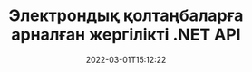 ---
############################# Static ############################
layout: "product"
date: 2022-03-01T15:12:22
draft: false
#operation: 
#signaturetype: 
#fileformat: 
#productName: Java
lang: kk
#productCode: java
#otherformats: 
#breadcrumb: Put  signature on  for Java
product: "Signature"
product_tag: "signature"
platform: ".NET"
platform_tag: "net"

############################# Head ############################
head_title: ".NET Digital Signature API - Электрондық қолтаңба PDF Word Excel кескіндері"
head_description: "C# .NET сандық қолтаңба API, PDF, Word, Excel электрондық кестелеріне, PowerPoint, кескіндер мен графикалық құжат пішімдеріне электронды қол қоюға арналған eSignature кітапханасы."

############################# Header ############################
title: "Электрондық қолтаңбаларға арналған жергілікті .NET API"
description: "Құжат форматтарына сандық қолтаңбаларды қосыңыз және .NET қолданбаларында танымал e-қолтаңба түрлерін (мәтін, кескін, QR-код, штрих-код, мөр және метадеректер) енгізіңіз."
button:
    enable: true

############################# SubMenu ############################
submenu:
    enable: true
    
    left:
        img_alt: "GroupDocs.Signature for .NET"
        image: "https://www.groupdocs.cloud/templates/groupdocs/images/product-logos/groupdocs-signature-net.png"
        product: "GroupDocs.Signature"
        platform: ".NET"

    middle:
        button:
            # button loop
            - link: "#overview"
              text: "Шолу"

            # button loop
            - link: "#features"
              text: "Ерекше өзгешеліктері"

            # button loop
            - link: "#support"
              text: "Қолдау"

            # button loop
            - link: "https://products.groupdocs.app/signature"
              text: "Тікелей демо"

            # button loop
            - link: "https://purchase.groupdocs.com/pricing/signature/net"
              text: "Баға белгілеу"

    right:
        link_download: "https://downloads.groupdocs.com/signature"
        link_learn: "https://docs.groupdocs.com/signature/net/"
        link_buy: "https://purchase.groupdocs.com"

############################# Overview ############################
overview:
    enable: true
    content: |
      PDF, Microsoft Word, Excel электрондық кестелері, PowerPoint көрсетілімдері, кескіндер, OpenDocument және басқа да .NET негізіндегі технологияларда қолданбаларды құру үшін .NET API үшін GroupDocs.Signature пайдаланыңыз. басқа салалық стандартты файл пішімдері кез келген қосымша бағдарламалық құралды орнатуды қажет етпестен. Бұл электрондық қолтаңба кітапханасымен жұмыс істеу оңай және .NET әзірлеушілері қолданбаларына кеңейтілген цифрлық қолтаңба мүмкіндіктерін оңай қоса алады, бұл пайдаланушыларға танымал құжат пішіміндегі электрондық қолтаңбаларға қауіпсіз қол қоюға, іздеуге және тексеруге мүмкіндік береді. Ол мәтін, сурет, штрих-код, QR-код, пішін өрісі, мөр және метадеректер сияқты әртүрлі қолтаңба түрлерін енгізуді қолдайды.  

      Құжат қолтаңбасының API бағдарламасы құжаттағы қажетті қолтаңбаларды жылдам табу үшін сізге қарапайым және кеңейтілген іздеу опцияларымен мүмкіндік береді. Қолтаңбаны сәндеуді, сыртқы түрін басқаруды қолдану және өлшемдер, көлеңкелер, туралау және т.б. сияқты қолтаңба сипаттарын теңшеу опцияларын осы мүмкіндіктерге бай құжатқа қол қою API интерфейсімен де жасауға болады.  

      .NET үшін GroupDocs.Signature .NET платформасын қолдайтын кез келген әзірлеу ортасында пайдаланылуы мүмкін. Ол барлық .NET негізіндегі тілдермен үйлесімді және Mono немесе .NET фреймворктерін (.NET Core қоса алғанда) орнатуға болатын танымал операциялық жүйелерді (Windows, Linux, MacOS) қолдайды.
    tabs:
      enable: true
      
      ## TAB ONE ##
      tab_one:
        description: |
          Төменде .NET үшін GroupDocs.Signature шолуы берілген:
      
        left:
          enable: true
          icon: "fab fa-html5"
          title: "Қолтаңба түрлері"
          content: |
            * Мәтіндік қолтаңба
            * Сурет қолтаңбасы
            * Цифрлық қолтаңбалар
            * QR-код қолтаңбасы
            * Штрих-код қолтаңбасы
            * Қолтаңба
            * Метадеректер қолтаңбасы
      
      ## TAB TWO ##
      tab_two:
        description: |
          .NET үшін GroupDocs.Signature бағдарламасы барлық танымал құжаттар пішімдеріне қол қоюды қолдайды. Кодтың бірнеше жолы арқылы .NET қолданбаларында PDF қолтаңбасын, Microsoft Office Word, Excel электрондық кестесін, кескін, HTML, Outlook электрондық поштасы, OneNote, Жоба және графикалық қол қою мүмкіндіктерін қосыңыз. [Қолдау көрсетілетін құжаттар пішімдері.](https://docs.groupdocs.com/signature/net/supported-document-formats/)

        left:
          enable: true
          table:
            # table loop
            - title: "Microsoft Office"
              content: |
                * **Word:** DOC, DOCX, DOCM, DOT, DOTX, DOTM, RTF, TXT
                * **Excel:** XLS, XLSX, XLSM, XLSB, XLTM, XLT, XLTM, XLTX, XLAM, SXC, SpreadsheetML
                * **PowerPoint:** PPT, PPTX, PPS, PPSX, PPSM, POT, POTM, POTX, PPTM

        right:
          enable: true
          table:
            # table loop
            - title: "Images & Other Formats"
              content: |
                * **Суреттер**: JPG, BMP, PNG, TIFF, GIF, DCM, WEBP
                * **OpenDocument**: ODT, OTT, OTS, ODS, ODP, OTP, ODG
                * **Jpeg2000**: JP2, JPF, JPX, J2K, J2C, JPM
                * **Метафайлдар**: EMF, WMF, CMX
                * **Портативті**: PDF
                * **Масштабталатын векторлық графика**: CDR, SVG
                * **Adobe Photoshop**: PSD
                * **Басқалар**: DJVU

      ## TAB THREE ##
      tab_three:
        description: |
          GroupDocs.Signature for .NET келесі операциялық жүйелерді, жақтауларды және пакет менеджерлерін қолдайды:
        
        left:
          enable: true
          table:
            # table loop
            - icon: "fab fa-windows"
              title: "Операциялық жүйелер"
              content: |
                * Windows Desktop
                * Windows Server
                * Windows Azure
                * Linux
                * MacOS

            # table loop
            - icon: "fas fa-code"
              title: "Қолдау көрсетілетін жақтаулар"
              content: |
                * .NET Framework 2.0 or higher
                * Mono Framework 1.2 or higher
                * .NET Standard 2.0
                * .NET Core 2.0
                * .NET Core 2.1

        right:
          enable: true
          table:
            # table loop
            - icon: "fas fa-box"
              title: "Пакет менеджері"
              content: |
                * NuGet

            # table loop
            - icon: "fas fa-tools"
              title: "Даму орталары"
              content: |
                * Microsoft Visual Studio
                * Xamarin.Android
                * Xamarin.IOS
                * Xamarin.Mac
                * MonoDevelop

############################# Features ############################
features:
    enable: true
    title: ".NET мүмкіндіктеріне арналған GroupDocs.Signature"

    feature:
      # feature loop
      - icon: "fas fa-copy"
        content: "Қолдау көрсетілетін құжат форматтарынан электрондық қолтаңбаларды жасау, іздеу, жаңарту, жасыру, тексеру және жою"

      # feature loop
      - icon: "fas fa-eye"
        content: "Excel электрондық кестелеріне арналған XML кеңейтілген электрондық қолтаңбаларын (XAdES) көрсетіңіз"

      # feature loop
      - icon: "fas fa-bolt"
        content: "QR-код, штрих-код және сурет қолтаңбаларымен қол қойылған құжаттардан кескін мазмұнын шығарып алу"
      
      # feature loop
      - icon: "fas fa-file-powerpoint"
        content: "Мәтін немесе кескін қолтаңбасы мен арнайы бетте орын үшін биіктік, ен, шеттер мен туралауды орнату"

      # feature loop
      - icon: "fas fa-code"
        content: "PowerPoint презентация құжаттарын іздеу, тексеру және сандық қол қою"

      # feature loop
      - icon: "fas fa-cloud"
        content: "Түпнұсқа мәтіндік су таңбалары бар мәтінді өңдеу құжат пішіміне қол қою"

      # feature loop
      - icon: "fas fa-remove-format"
        content: "Тікбұрышты мөртабан қолтаңба түрлері үшін дөңгелектелген бұрыштарды қолдайды"

      # feature loop
      - icon: "fas fa-comment-slash"
        content: "Арнайы Excel парағында мәтін немесе кескін қолтаңбасын қолданыңыз немесе барлық парақтарда eSignature орнатыңыз"

      # feature loop
      - icon: "fas fa-location-arrow"
        content: "Excel парағында мәтін немесе кескін қолтаңбасын орналастыру үшін арнайы жол және баған нөмірін көрсетіңіз"

      # feature loop
      - icon: "fas fa-border-all"
        content: "Microsoft PowerPoint бағдарламасындағы мәтіндік қолтаңбаға көлеңкеді қолданыңыз және оның түсін, бұрышын және мөлдірлігін орнатыңыз"

      # feature loop
      - icon: "fas fa-wrench"
        content: "Excel парақтары үшін мәтіндік қолтаңба шекарасының мәнерлері мен қаріп опцияларын конфигурациялаңыз"

      # feature loop
      - icon: "fas fa-columns"
        content: "Кескін қолтаңба түрін орнату, мысалы. Дөңгелек немесе шаршы және шеттерді, қаріп түсін, айналдыруды конфигурациялаңыз"

      # feature loop
      - icon: "fas fa-file-word"
        content: "Сандық сертификаттарды құжаттарға, электрондық кестелерге және қолтаңба сызығы бар PDF файлына қолданыңыз"

      # feature loop
      - icon: "fas fa-envelope"
        content: "Түс параметрлерін орындаңыз, мөлдірлікті және мәтіндік қолтаңбаға айналдыруды қолданыңыз"

      # feature loop
      - icon: "fas fa-print"
        content: "Жарықтық және сұр реңк параметрлерін орнату және кескіндегі кескін қолтаңбасының шегінісін көрсетіңіз"

      # feature loop
      - icon: "fas fa-file-archive"
        content: "Теңшелетін нысандарды ендіру, сериялау, сонымен қатар PDF құжатының метадеректер қолтаңба мәндерін шифрлау және шифрын шешу"

      # feature loop
      - icon: "fas fa-lock"
        content: "PDF құжаттарындағы цифрлық қолтаңбалардың көрінісін жасыру, жою немесе теңшеу"

      # feature loop
      - icon: "fas fa-file-code"
        content: "PDF құжаттарына сандық пішін өрісі және мәтіндік қолтаңба сурет, аннотация, стикер немесе су белгісі ретінде қол қою"
      
      # feature loop
      - icon: "fas fa-fill-drip"
        content: "MS Word және PDF құжаттарының пішін өрістеріне мәтіндік қолтаңба қойыңыз"

      # feature loop
      - icon: "fas fa-file-excel"
        content: "Word файлдары үшін қолтаңбаны немесе eSignature кеңейтілген тексеруді өңдеуге арналған құжаттардың ерікті беттерін көрсетіңіз"

      # feature loop
      - icon: "fas fa-heading"
        content: "Қол қойылған кескін файлын басқа пішімде сақтау және қол қойылған электрондық кестені кескін немесе көп бетті TIFF ретінде экспорттау"

      # feature loop
      - icon: "fas fa-project-diagram"
        content: "Қол қойылған файлдарға құпия сөзді тағайындау, өзгерту және жою және құпия сөзбен қорғалған файлдарға eSignature қолданбасын қолдану"

      # feature loop
      - icon: "fas fa-cube"
        content: "eSign жұмыс парақтары, PowerPoint слайдтары, Word құжаттары және метадеректердегі реттелетін нысандары бар кескіндер"

      # feature loop
      - icon: "fab fa-uncharted"
        content: "Қолтаңба қылқалам мәнерлерін тұтас, текстура, сызықтық градиент және радиалды градиент ретінде орнату"

      # feature loop
      - icon: "fab fa-uncharted"
        content: "Құжаттарға реттелетін шифрланған QR-код мәтіні немесе деректерімен қол қою"

      # feature loop
      - icon: "fab fa-uncharted"
        content: "DjVu пішімі бар файлдарды кескін құжаты ретінде іздеу және қол қою"

      # feature loop
      - icon: "fab fa-uncharted"
        content: "Файл URL мекенжайы арқылы құжат туралы ақпаратты, мысалы, беттер санын шығарып алыңыз"

      # feature loop
      - icon: "fab fa-uncharted"
        content: "CorelDraw файлдарын кескін құжаттары ретінде іздеңіз, қол қойыңыз және тексеріңіз"

      # feature loop
      - icon: "fab fa-uncharted"
        content: "Өңделген немесе жойылған қолтаңбалар туралы ақпаратты метадеректерде сақтаңыз"

      # feature loop
      - icon: "fab fa-uncharted"
        content: "QR-кодқа пайдаланушы деректер нысанын, VCard немесе электрондық пошта нысанын қосыңыз және PDF файлдарында шифрланған QR-кодын тексеріңіз"

    more_feature:
      # more_feature_loop
      - title: "Сандық қолтаңбаларды оңай қосыңыз"
        content: |
          .NET API үшін GroupDocs.Signature қолдау көрсетілетін файл пішіміне қолтаңбалардың әртүрлі түрлерін қосуға мүмкіндік береді. Мәтін, кескін, сандық, мөр, QR-код, штрих-код және метадеректер сияқты қолтаңба түрлерін .NET үшін GroupDocs.Signature арқылы қолдануға болады. Келесі код мысалы PDF құжатына мәтіндік қолтаңбаны қалай қолдану керектігін көрсетеді:

          ```cs
          using (Signature signature = new Signature("D:\\sample.pdf"))
          {
          TextSignOptions options = new TextSignOptions("John Smith")
          {
          // Мәтін түсін орнату
          ForeColor = Color.Red
          };
          // файлға құжатқа қол қою
          signature.Sign("D:\\signed.pdf", options);
          }
          ```

      # more_feature_loop
      - title: "Қолдау көрсетілетін штрих-код қолтаңба түрлері"
        content: |
          Қолтаңбаны өңдеу API сізге қолдау көрсетілетін құжат пішімдеріне штрих-код қолтаңбаларын қолдану мүмкіндігін ұсынады. .NET үшін GroupDocs.Signature әр түрлі штрих-код түрлерін қолдайды, мысалы, Code128, Code39Extended, Code39Standard, EAN14, EAN8, ITF14, UPCA және UPCE. Барлық тіркелген штрих-код түрлерін қолдау үшін «AllTypes» деп аталатын статикалық нысан да қамтамасыз етілген.

      # more_feature_loop
      - title: "Қолтаңбалар мен сертификаттарды іздеңіз"
        content: |
          .NET API үшін GroupDocs.Signature Word құжаттарынан, Excel электрондық кестелерінен және PDF файлдарынан сандық сертификаттарды іздеуге мүмкіндік береді. Сондай-ақ жүйеде тіркелген барлық цифрлық сертификаттарды алуға болады. Метадеректер қолтаңбаларын .NET API үшін GroupDocs.Signature арқылы Word құжаттарында, Excel электрондық кестелерінде, кескіндер мен PDF файлдарында да іздеуге болады.  

          .NET API үшін GroupDocs.Signature арқылы сіз QR-код және штрих-код қолтаңбаларын кез келген құжаттан, презентациядан, электрондық кестеден, кескіннен, сондай-ақ PDF файлынан іздеп, іздеу барысын ала аласыз. Сондай-ақ QR-код қолтаңбасымен қол қойылған құжаттардан реттелетін деректер нысанын іздеуге болады.

      # more_feature_loop
      - title: "Штрих-код үшін кеңейтілген іздеу опциялары"
        content: |
          Қажетті штрих-кодты GroupDocs.Signature for.NET API арқылы оңай іздеуге және табуға болады, өйткені қолтаңба API кеңейтілген іздеу опцияларын ұсынады. Олар белгілі бір бетте штрих-кодты іздеуге, құжат бойынша іздеуге, іздеу үшін әртүрлі беттерді көрсетуге (бірінші, соңғы, жұп, тақ), белгілі бір кодтау түріндегі штрих-кодты іздеуге, белгілі бір мәтін жолына негізделген штрих-кодты іздеуге немесе штрих-кодты іздеуге мүмкіндік береді. «құрамында» опциясы бар жолға негізделген.

############################# Support ############################
support:
    enable: true

############################# Solutions ############################
solutions:
    enable: true
    title: "GroupDocs.Signature басқа танымал әзірлеу орталары үшін құжатқа қол қою API интерфейстерін ұсынады"

    solution:
        # solution loop
        - img_alt: "GroupDocs.Signature for Java"
          image: "https://www.groupdocs.cloud/templates/groupdocs/images/product-logos/groupdocs-signature-java.png"
          product: "GroupDocs.Signature"
          platform: "Java"
          link: "/signature/java/"

############################# Back to top ###############################
back_to_top:
  enable: true
---